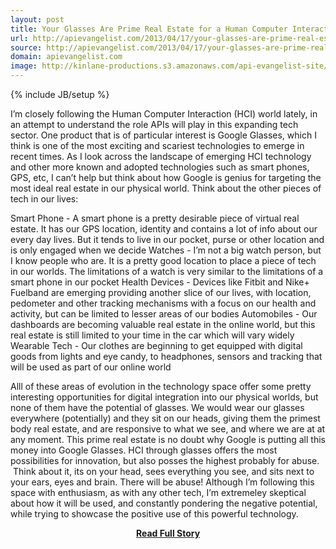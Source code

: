 ```yaml
---
layout: post
title: Your Glasses Are Prime Real Estate for a Human Computer Interaction (HCI)
url: http://apievangelist.com/2013/04/17/your-glasses-are-prime-real-estate-for-a-human-compute-interaction/
source: http://apievangelist.com/2013/04/17/your-glasses-are-prime-real-estate-for-a-human-compute-interaction/
domain: apievangelist.com
image: http://kinlane-productions.s3.amazonaws.com/api-evangelist-site/blog/google-glasses.jpg
---
```

{% include JB/setup %}<p>
I&rsquo;m closely following the Human Computer Interaction (HCI) world lately, in an attempt to understand the role APIs will play in this expanding tech sector.  One product that is of particular interest is Google Glasses, which I think is one of the most exciting and scariest technologies to emerge in recent times.
As I look across the landscape of emerging HCI technology and other more known and adopted technologies such as smart phones, GPS, etc, I can&rsquo;t help but think about how Google is genius for targeting the most ideal real estate in our physical world.
Think about the other pieces of tech in our lives:

Smart Phone - A smart phone is a pretty desirable piece of virtual real estate.  It has our GPS location, identity and contains a lot of info about our every day lives.  But it tends to live in our pocket, purse or other location and is only engaged when we decide
Watches - I&rsquo;m not a big watch person, but I know people who are.  It is a pretty good location to place a piece of tech in our worlds. The limitations of a watch is very similar to the limitations of a smart phone in our pocket
Health Devices - Devices like Fitbit and Nike+ Fuelband are emerging providing another slice of our lives, with location, pedometer and other tracking mechanisms with a focus on our health and activity, but can be limited to lesser areas of our bodies
Automobiles - Our dashboards are becoming valuable real estate in the online world, but this real estate is still limited to your time in the car which will vary widely
Wearable Tech - Our clothes are beginning to get equipped with digital goods from lights and eye candy, to headphones, sensors and tracking that will be used as part of our online world

Alll of these areas of evolution in the technology space offer some pretty interesting opportunities for digital integration into our physical worlds, but none of them have the potential of glasses.  We would wear our glasses everywhere (potentially) and they sit on our heads, giving them the primest body real estate, and are responsive to what we see, and where we are at at any moment.
This prime real estate is no doubt why Google is putting all this money into Google Glasses.  HCI through glasses offers the most possibilities for innovation, but also posses the highest probably for abuse. &nbsp;Think about it, its on your head, sees everything you see, and sits next to your ears, eyes and brain. There will be abuse!
Although I&rsquo;m following this space with enthusiasm, as with any other tech, I&rsquo;m extremeley skeptical about how it will be used, and constantly pondering the negative potential, while trying to showcase the positive use of this powerful technology.</p>
<center><p><a href="http://apievangelist.com/2013/04/17/your-glasses-are-prime-real-estate-for-a-human-compute-interaction/" style='padding:25px; font-sze:18px; font-weight: bold;'>Read Full Story</a></p></center>

